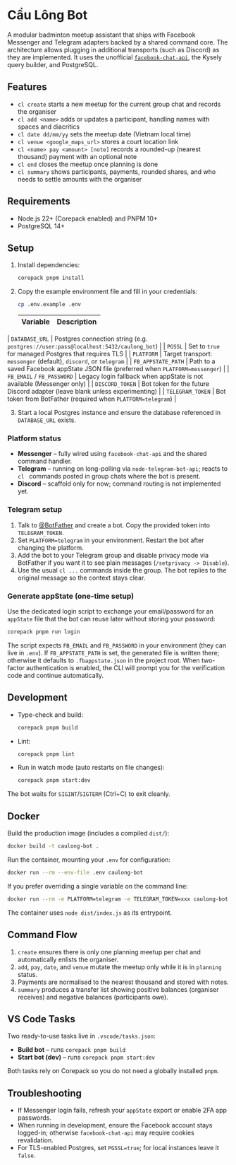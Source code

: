 # Cầu Lông Bot

A modular badminton meetup assistant that ships with Facebook Messenger and Telegram adapters backed by a shared command core. The architecture allows plugging in additional transports (such as Discord) as they are implemented. It uses the unofficial [`facebook-chat-api`](https://github.com/Schmavery/facebook-chat-api), the Kysely query builder, and PostgreSQL.

## Features

- `cl create` starts a new meetup for the current group chat and records the organiser
- `cl add <name>` adds or updates a participant, handling names with spaces and diacritics
- `cl date dd/mm/yy` sets the meetup date (Vietnam local time)
- `cl venue <google_maps_url>` stores a court location link
- `cl <name> pay <amount> [note]` records a rounded-up (nearest thousand) payment with an optional note
- `cl end` closes the meetup once planning is done
- `cl summary` shows participants, payments, rounded shares, and who needs to settle amounts with the organiser

## Requirements

- Node.js 22+ (Corepack enabled) and PNPM 10+
- PostgreSQL 14+

## Setup

1. Install dependencies:

   ```sh
   corepack pnpm install
   ```

2. Copy the example environment file and fill in your credentials:

   ```sh
   cp .env.example .env
   ```

   | Variable | Description |
   | --- | --- |
  | `DATABASE_URL` | Postgres connection string (e.g. `postgres://user:pass@localhost:5432/caulong_bot`) |
  | `PGSSL` | Set to `true` for managed Postgres that requires TLS |
  | `PLATFORM` | Target transport: `messenger` (default), `discord`, or `telegram` |
  | `FB_APPSTATE_PATH` | Path to a saved Facebook appState JSON file (preferred when `PLATFORM=messenger`) |
  | `FB_EMAIL` / `FB_PASSWORD` | Legacy login fallback when appState is not available (Messenger only) |
  | `DISCORD_TOKEN` | Bot token for the future Discord adapter (leave blank unless experimenting) |
  | `TELEGRAM_TOKEN` | Bot token from BotFather (required when `PLATFORM=telegram`) |

3. Start a local Postgres instance and ensure the database referenced in `DATABASE_URL` exists.

### Platform status

- **Messenger** – fully wired using `facebook-chat-api` and the shared command handler.
- **Telegram** – running on long-polling via `node-telegram-bot-api`; reacts to `cl ` commands posted in group chats where the bot is present.
- **Discord** – scaffold only for now; command routing is not implemented yet.

### Telegram setup

1. Talk to [@BotFather](https://t.me/BotFather) and create a bot. Copy the provided token into `TELEGRAM_TOKEN`.
2. Set `PLATFORM=telegram` in your environment. Restart the bot after changing the platform.
3. Add the bot to your Telegram group and disable privacy mode via BotFather if you want it to see plain messages (`/setprivacy -> Disable`).
4. Use the usual `cl ...` commands inside the group. The bot replies to the original message so the context stays clear.

### Generate appState (one-time setup)

Use the dedicated login script to exchange your email/password for an `appState` file that the bot can reuse later without storing your password:

```sh
corepack pnpm run login
```

The script expects `FB_EMAIL` and `FB_PASSWORD` in your environment (they can live in `.env`). If `FB_APPSTATE_PATH` is set, the generated file is written there; otherwise it defaults to `.fbappstate.json` in the project root. When two-factor authentication is enabled, the CLI will prompt you for the verification code and continue automatically.

## Development

- Type-check and build:

  ```sh
  corepack pnpm build
  ```

- Lint:

  ```sh
  corepack pnpm lint
  ```

- Run in watch mode (auto restarts on file changes):

  ```sh
  corepack pnpm start:dev
  ```

The bot waits for `SIGINT`/`SIGTERM` (Ctrl+C) to exit cleanly.

## Docker

Build the production image (includes a compiled `dist/`):

```sh
docker build -t caulong-bot .
```

Run the container, mounting your `.env` for configuration:

```sh
docker run --rm --env-file .env caulong-bot
```

If you prefer overriding a single variable on the command line:

```sh
docker run --rm -e PLATFORM=telegram -e TELEGRAM_TOKEN=xxx caulong-bot
```

The container uses `node dist/index.js` as its entrypoint.

## Command Flow

1. `create` ensures there is only one planning meetup per chat and automatically enlists the organiser.
2. `add`, `pay`, `date`, and `venue` mutate the meetup only while it is in `planning` status.
3. Payments are normalised to the nearest thousand and stored with notes.
4. `summary` produces a transfer list showing positive balances (organiser receives) and negative balances (participants owe).

## VS Code Tasks

Two ready-to-use tasks live in `.vscode/tasks.json`:

- **Build bot** – runs `corepack pnpm build`
- **Start bot (dev)** – runs `corepack pnpm start:dev`

Both tasks rely on Corepack so you do not need a globally installed `pnpm`.

## Troubleshooting

- If Messenger login fails, refresh your `appState` export or enable 2FA app passwords.
- When running in development, ensure the Facebook account stays logged-in; otherwise `facebook-chat-api` may require cookies revalidation.
- For TLS-enabled Postgres, set `PGSSL=true`; for local instances leave it `false`.
